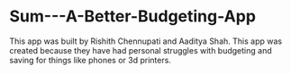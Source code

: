 # Sum---A-Better-Budgeting-App
This app was built by Rishith Chennupati and Aaditya Shah. This app was created because they have had personal struggles with budgeting and saving for things like phones or 3d printers.
